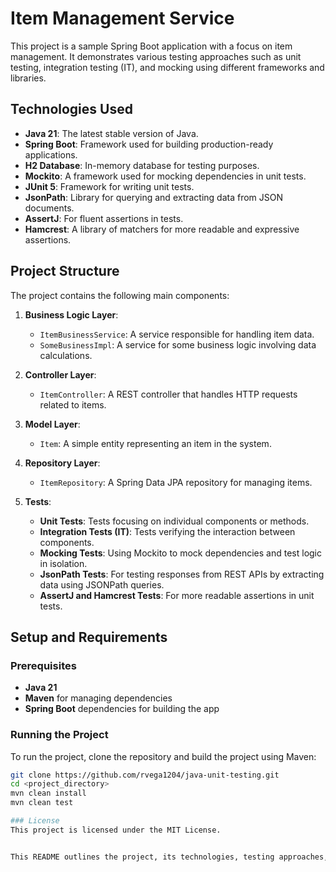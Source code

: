 # Item Management Service

This project is a sample Spring Boot application with a focus on item management. It demonstrates various testing approaches such as unit testing, integration testing (IT), and mocking using different frameworks and libraries.

## Technologies Used
- **Java 21**: The latest stable version of Java.
- **Spring Boot**: Framework used for building production-ready applications.
- **H2 Database**: In-memory database for testing purposes.
- **Mockito**: A framework used for mocking dependencies in unit tests.
- **JUnit 5**: Framework for writing unit tests.
- **JsonPath**: Library for querying and extracting data from JSON documents.
- **AssertJ**: For fluent assertions in tests.
- **Hamcrest**: A library of matchers for more readable and expressive assertions.

## Project Structure
The project contains the following main components:
1. **Business Logic Layer**:
   - `ItemBusinessService`: A service responsible for handling item data.
   - `SomeBusinessImpl`: A service for some business logic involving data calculations.
   
2. **Controller Layer**:
   - `ItemController`: A REST controller that handles HTTP requests related to items.
   
3. **Model Layer**:
   - `Item`: A simple entity representing an item in the system.

4. **Repository Layer**:
   - `ItemRepository`: A Spring Data JPA repository for managing items.

5. **Tests**:
   - **Unit Tests**: Tests focusing on individual components or methods.
   - **Integration Tests (IT)**: Tests verifying the interaction between components.
   - **Mocking Tests**: Using Mockito to mock dependencies and test logic in isolation.
   - **JsonPath Tests**: For testing responses from REST APIs by extracting data using JSONPath queries.
   - **AssertJ and Hamcrest Tests**: For more readable assertions in unit tests.

## Setup and Requirements

### Prerequisites
- **Java 21**
- **Maven** for managing dependencies
- **Spring Boot** dependencies for building the app

### Running the Project

To run the project, clone the repository and build the project using Maven:

```bash
git clone https://github.com/rvega1204/java-unit-testing.git
cd <project_directory>
mvn clean install
mvn clean test

### License
This project is licensed under the MIT License.


This README outlines the project, its technologies, testing approaches, and some examples of the different tests used throughout. Feel free to clone it and modify it according to your needs.
